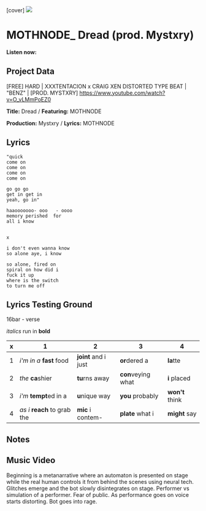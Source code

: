 [cover] ![](57175019_319474918741616_8502199518755923887_n.jpg)

# MOTHNODE_ Dread (prod. Mystxry)

**Listen now:** 

## Project Data

[FREE] HARD | XXXTENTACION x CRAIG XEN DISTORTED TYPE BEAT | "BENZ" | [PROD. MYSTXRY]
https://www.youtube.com/watch?v=O_vLMmPoEZ0

**Title:** Dread / **Featuring:** MOTHNODE

**Production:** Mystxry / **Lyrics:** MOTHNODE

## Lyrics

```
"quick
come on
come on
come on 
come on

go go go
get in get in
yeah, go in"

haaooooooo- ooo   - oooo
memory perished  for
all i know 


x

i don't even wanna know
so alone aye, i know

so alone, fired on
spiral on how did i 
fuck it up
where is the switch 
to turn me off

```

## Lyrics Testing Ground

16bar - verse

*italics* run in
**bold**

| x | 1 | 2 | 3 | 4 |
|---|---|---|---|---|
| 1 | *i'm in a* **fast** food | **joint** and i just  | **or**dered a  | **la**tte  |
| 2 | *the* **ca**shier | **tu**rns away  |  **con**veying what |  **i** placed |
| 3 | *i'm* **tempt**ed in a | **u**nique way  |  **you** probably |  **won't** think |
| 4 | *as i* **reach** to grab the |  **mic** i contem-  | **plate** what i | **might** say |

## Notes

## Music Video

Beginning is a metanarrative where an automaton is presented on stage while the real human controls it from behind the scenes using neural tech. Glitches emerge and the bot slowly disintegrates on stage. Performer vs simulation of a performer. Fear of public. As performance goes on voice starts distorting. Bot goes into rage.
